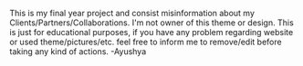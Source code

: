 This is my final year project and consist misinformation about my Clients/Partners/Collaborations.
I'm not owner of this theme or design.
This is just for educational purposes, if you have any problem regarding website or used theme/pictures/etc. feel free to inform me to remove/edit before taking any kind of actions.
-Ayushya 
